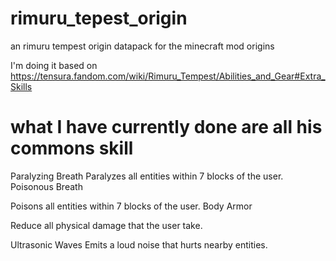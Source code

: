 # rimuru_tepest_origin
an rimuru tempest origin datapack for the minecraft mod origins

I'm doing it based on https://tensura.fandom.com/wiki/Rimuru_Tempest/Abilities_and_Gear#Extra_Skills

# what I have currently done are all his commons skill 

Paralyzing Breath 
Paralyzes all entities within 7 blocks of the user.
Poisonous Breath

Poisons all entities within 7 blocks of the user.
Body Armor

Reduce all physical damage that the user take.

Ultrasonic Waves
Emits a loud noise that hurts nearby entities.
